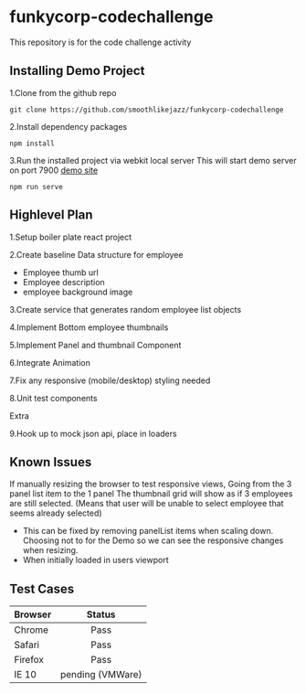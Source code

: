 # funkycorp-codechallenge
This repository is for the code challenge activity

## Installing Demo Project

1.Clone from the github repo
```
git clone https://github.com/smoothlikejazz/funkycorp-codechallenge
```

2.Install dependency packages
```
npm install
```

3.Run the installed project via webkit local server
This will start demo server on port 7900 [demo site](http://localhost:7900/)
```
npm run serve
```

## Highlevel Plan
1.Setup boiler plate react project

2.Create baseline Data structure for employee
  * Employee thumb url
  * Employee description
  * employee background image

3.Create service that generates random employee list objects

4.Implement Bottom employee thumbnails

5.Implement Panel and thumbnail Component

6.Integrate Animation

7.Fix any responsive (mobile/desktop) styling needed

8.Unit test components 

Extra

9.Hook up to mock json api, place in loaders

## Known Issues

If manually resizing the browser to test responsive views, Going from the 3 panel list item to the 1 panel
The thumbnail grid will show as if 3 employees are still selected. (Means that user will be unable to select employee that seems already selected)
 
 * This can be fixed by removing panelList items when scaling down. Choosing not to for the Demo so we can see the responsive changes when resizing.
 * When initially loaded in users viewport
 
 ## Test Cases
 | Browser        | Status       |
 | ------------- |:-------------:| 
 | Chrome      | Pass | 
 | Safari      | Pass      | 
 | Firefox | Pass      |
 | IE 10 | pending (VMWare)      | 
 
